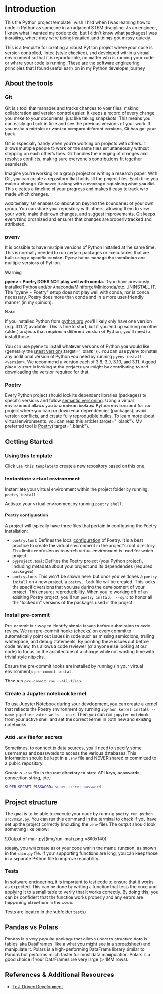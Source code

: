 # Introduction

This the Python project template I wish I had when I was learning how to code in Python as someone in an adjacent STEM
discipline. As an engineer, I knew what I wanted my code to do, but I didn't know what packages I was installing,
where they were being installed, and things got messy quickly.

This is a template for creating a robust Python project where your code is version controlled, linted
(style checked), and developed within a virtual environment so that it is reproducible, no matter who is running your
code or where your code is running. These are the software engineering principles that I found useful early on in my
Python developer journey.

## About the tools

### Git

Git is a tool that manages and tracks changes to your files, making collaboration and version control easier. It keeps a
record of every change you make to your documents, just like taking snapshots. This means you can easily go back in time
and see the previous versions of your work. If you make a mistake or want to compare different versions, Git has got
your back.

Git is especially handy when you're working on projects with others. It allows multiple people to work on the same
files simultaneously without stepping on each other's toes. Git handles the merging of changes and resolves conflicts,
making sure everyone's contributions fit together seamlessly.

Imagine you're working on a group project or writing a research paper. With Git, you can create a repository that holds
all the project files. Each time you make a change, Git saves it along with a message explaining what you did. This
creates a timeline of your progress and makes it easy to track who made which changes.

Additionally, Git enables collaboration beyond the boundaries of your own group. You can share your repository with
others, allowing them to view your work, make their own changes, and suggest improvements. Git keeps everything
organized and ensures that changes are properly tracked and attributed.

### pyenv

It is possible to have multiple versions of Python installed at the same time. This is normally needed to run certain
packages or executables that are built using a specific version. Pyenv helps manage the installation and multiple
versions of Python.

> [!WARNING]
> **pyenv + Poetry DOES NOT play well with conda.**
> If you have previously installed Python and/or Anaconda/Miniforge/Miniconda/etc. UNINSTALL IT. The "pyenv + Poetry"
> setup does not play well with conda, nor is conda necessary. Poetry does more than conda and in a more user-friendly 
> manner (in my opinion).

> [!NOTE]
> If you installed Python from [python.org](https://www.python.org/downloads/) you'll likely only have one version
> (e.g. 3.11.2) available. This is fine to start, but if you end up working on other (older) projects that requires a 
> different version of Python, you'll need to install those.

You can use pyenv to install whatever versions of Python you would like (generally the 
[latest version](https://www.python.org/downloads/){:target="_blank"}).
You can use pyenv to install any additional version of Python you need by running `pyenv install <version>`. We
recommend a version each of 3.8, 3.9, 3.10, and 3.11. A good place to start is looking at the projects you might be
contributing to and downloading the version required for that.

### Poetry

Every Python project should lock its dependent libraries (packages) to specific versions and follow [semantic
versioning](https://semver.org/). Using a virtual environment allows you to create an isolated Python environment for
yor project where you can pin down your dependencies (packages), avoid version conflicts, and create fully
reproducible builds. To learn more about virtual environments, you can read
[this article](https://realpython.com/python-virtual-environments-a-primer/){:target="_blank"}. 
My preferred tool is [Poetry](https://python-poetry.org/docs/){:target="_blank"}.

## Getting Started

### Using this template

Click `Use this template` to create a new repository based on this one.

### Instantiate virtual environment
Instantiate your virtual environment within the project folder by running:
`poetry install`.

Activate your virtual environment by running `poetry shell`.

#### Poetry configuration

A project will typically have three files that pertain to configuring the Poetry installation:

* `poetry.toml`: Defines the local [configuration](https://python-poetry.org/docs/configuration/) of Poetry. It is a 
  best practice to create the virtual environment in the project's root directory. This limits confusion as to which 
  virtual environment is used for which project
* `pyproject.toml`: Defines the Poetry project (your Python project), including metadata about your project and its 
  dependencies (required packages)
* `poetry.lock`: This won't be shown here, but once you've dones a `poetry install` on a new project, a `poetry.
  lock` file will be created. This locks the specific versions that you use during the development of your project. 
  This ensures reproducibility. When you're working off of an exisiting Poetry project, you'll run `poetry install 
  --sync` to honor all the "locked in" versions of the packages used in the project.

### Install pre-commit

Pre-commit is a way to identify simple issues before submission to code review. 
We run pre-commit hooks (checks) on every commit to automatically point out issues in code such as missing semicolons, 
trailing whitespace, and debug statements. By pointing these issues out before code review, this allows a code 
reviewer (or anyone else looking at our code) to focus on the architecture of a change while not wasting time with 
trivial style nitpicks.

Ensure the pre-commit hooks are installed by running (in your virtual environment): `pre-commit install`

Then run `pre-commit run --all-files`.

### Create a Jupyter notebook kernel

To use Jupyter Notebook during your development, you can create a kernel that reflects the Poetry
environment by running `ipython kernel install --name pipeline_water_wells --user`. Then you can run `jupyter notebook`
from your active shell and set the correct kernel in both new and existing notebooks.

### Add `.env` file for secrets

Sometimes, to connect to data sources, you'll need to specify some usernames and passwords to access the various
databases. This information should be kept in a `.env` file and NEVER shared or committed to a public repository.

Create a `.env` file in the root directory to store API keys, passwords, connection string, etc.:

```bash
SUPER_SECRET_PASSWORD='super-secret-password'
```

## Project structure

The goal is to be able to execute your code by running `poetry run python src/main.py`. You can run this
command in the terminal to check if you have set up the project correctly (including the `.env` file). The output
should look something like below:

![Output of main.py](img/run-main.png =800x140)

Ideally, you will create all of your code within the main() function, as shown in the `main.py` file. If your
supporting functions are long, you can keep those in a separate Python file to improve readability.

### Tests

In software engineering, it is important to test code to ensure that it works as expected. This can be done by
writing a function that tests the code and applying it to a small table to verify that it works correctly. By doing
this, you can be confident that the function works properly and any errors are happening elsewhere in the code.

Tests are located in the subfolder `tests/`

## Pandas vs Polars

Pandas is a very popular package that allows users to structure data in tables, aka DataFrames (like a what you might
see in a spreadsheet) and manipulate it. Polars is a high-performing DataFrame library similar to Pandas but
performs much faster for most data manipulation. Polars is a good choice if your DataFrames are very large (> 1MM rows).

## References & Additional Resources

- [Test Driven Development](https://medium.com/@patrick.tolosa/tdd-for-dummies-step-by-step-6fa828af21d0)